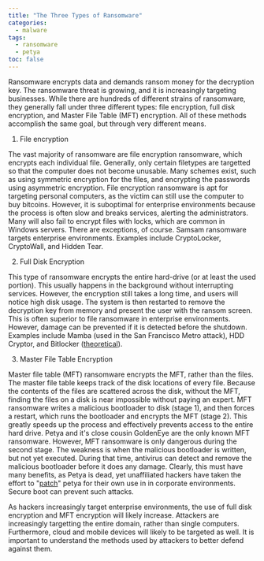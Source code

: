 ```yaml
---
title: "The Three Types of Ransomware"
categories: 
  - malware
tags:
  - ransomware
  - petya
toc: false
---
```


Ransomware encrypts data and demands ransom money for the decryption key. The ransomware threat is growing, and it is increasingly targeting businesses. While there are hundreds of different strains of ransomware, they generally fall under three different types: file encryption, full disk encryption, and Master File Table (MFT) encryption. All of these methods accomplish the same goal, but through very different means.

1) File encryption

The vast majority of ransomware are file encryption ransomware, which encrypts each individual file. Generally, only certain filetypes are targetted so that the computer does not become unusable. Many schemes exist, such as using symmetric encryption for the files, and encrypting the passwords using asymmetric encryption. File encryption ransomware is apt for targeting personal computers, as the victim can still use the computer to buy bitcoins. However, it is suboptimal for enterprise environments because the process is often slow and breaks services, alerting the administrators. Many will also fail to encrypt files with locks, which are common in Windows servers. There are exceptions, of course. Samsam ransomware targets enterprise environments. Examples include CryptoLocker, CryptoWall, and Hidden Tear.

2) Full Disk Encryption

This type of ransomware encrypts the entire hard-drive (or at least the used portion). This usually happens in the background without interrupting services. However, the encryption still takes a long time, and users will notice high disk usage. The system is then restarted to remove the decryption key from memory and present the user with the ransom screen. This is often superior to file ransomware in enterprise environments. However, damage can be prevented if it is detected before the shutdown. Examples include Mamba (used in the San Francisco Metro attack), HDD Cryptor, and Bitlocker ([theoretical](http://www.blackhillsinfosec.com/?p=5023)).

3) Master File Table Encryption

Master file table (MFT) ransomware encrypts the MFT, rather than the files. The master file table keeps track of the disk locations of every file. Because the contents of the files are scattered across the disk, without the MFT, finding the files on a disk is near impossible without paying an expert. MFT ransomware writes a malicious bootloader to disk (stage 1), and then forces a restart, which runs the bootloader and encrypts the MFT (stage 2). This greatly speeds up the process and effectively prevents access to the entire hard drive. Petya and it's close cousin GoldenEye are the only known MFT ransomware. However, MFT ransomware is only dangerous during the second stage. The weakness is when the malicious bootloader is written, but not yet executed. During that time, antivirus can detect and remove the malicious bootloader before it does any damage. Clearly, this must have many benefits, as Petya is dead, yet unaffiliated hackers have taken the effort to "[patch](https://securelist.com/blog/research/77762/petrwrap-the-new-petya-based-ransomware-used-in-targeted-attacks/)" petya for their own use in in corporate environments. Secure boot can prevent such attacks. 

As hackers increasingly target enterprise environments, the use of full disk encryption and MFT encryption will likely increase. Attackers are increasingly targetting the entire domain, rather than single computers. Furthermore, cloud and mobile devices will likely to be targeted as well. It is important to understand the methods used by attackers to better defend against them.